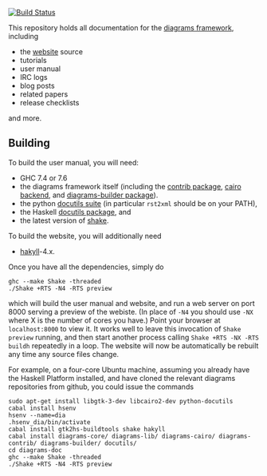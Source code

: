 [![Build Status](https://secure.travis-ci.org/diagrams/diagrams-doc.png)](http://travis-ci.org/diagrams/diagrams-doc)

This repository holds all documentation for the
[diagrams framework](http://projects.haskell.org/diagrams), including

* the [website](http://projects.haskell.org) source
* tutorials
* user manual
* IRC logs
* blog posts
* related papers
* release checklists

and more.

## Building

To build the user manual, you will need:

* GHC 7.4 or 7.6
* the diagrams framework itself (including the
  [contrib package](http://github.com/diagrams/diagrams-contrib),
  [cairo backend](http://github.com/diagrams/diagrams-cairo), and
  [diagrams-builder package](http://github.com/diagrams/diagrams-builder)).
* the python [docutils suite](http://docutils.sourceforge.net/) (in
  particular `rst2xml` should be on your PATH),
* the Haskell [docutils package](http://github.com/diagrams/docutils), and
* the latest version of [shake](http://hackage.haskell.org/package/shake).

To build the website, you will additionally need

* [hakyll](http://hackage.haskell.org/package/hakyll)-4.x.

Once you have all the dependencies, simply do

    ghc --make Shake -threaded
    ./Shake +RTS -N4 -RTS preview

which will build the user manual and website, and run a web server on
port 8000 serving a preview of the webiste. (In place of `-N4` you
should use `-NX` where X is the number of cores you have.)  Point your
browser at `localhost:8000` to view it.  It works well to leave this
invocation of `Shake preview` running, and then start another process
calling `Shake +RTS -NX -RTS buildh` repeatedly in a loop.  The
website will now be automatically be rebuilt any time any source files
change.

For example, on a four-core Ubuntu machine, assuming you already have
the Haskell Platform installed, and have cloned the relevant diagrams
repositories from github, you could issue the commands

```
sudo apt-get install libgtk-3-dev libcairo2-dev python-docutils
cabal install hsenv
hsenv --name=dia
.hsenv_dia/bin/activate
cabal install gtk2hs-buildtools shake hakyll
cabal install diagrams-core/ diagrams-lib/ diagrams-cairo/ diagrams-contrib/ diagrams-builder/ docutils/
cd diagrams-doc
ghc --make Shake -threaded
./Shake +RTS -N4 -RTS preview
```
